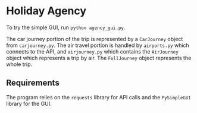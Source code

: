 # Holiday Agency

To try the simple GUI, run `python agency_gui.py`.

The car journey portion of the trip is represented by a `CarJourney` object from `carjourney.py`.
The air travel portion is handled by `airports.py` which connects to the API,
and `airjourney.py` which contains the `AirJourney` object which represents a trip by air.
The `FullJourney` object represents the whole trip.

## Requirements

The program relies on the `requests` library for API calls and
the `PySimpleGUI` library for the GUI.


